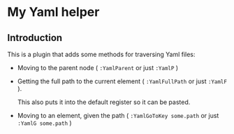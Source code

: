 # My Yaml helper

## Introduction

This is a plugin that adds some methods for traversing Yaml files:

- Moving to the parent node ( `:YamlParent` or just `:YamlP` )

- Getting the full path to the current element ( `:YamlFullPath` or just `:YamlF` ).

  This also puts it into the default register so it can be pasted.

- Moving to an element, given the path ( `:YamlGoToKey some.path` or just `:YamlG some.path` )
